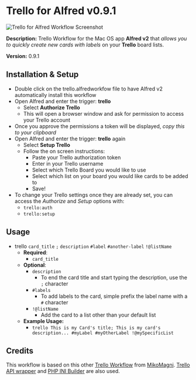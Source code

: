 Trello for Alfred v0.9.1
=============================

![Trello for Alfred Workflow Screenshot](http://files.dtb.me/trello-alfred/screenshots.png)

**Description:** Trello Workflow for the Mac OS app **Alfred v2** that *allows you to quickly create new cards with labels* on your **Trello** board lists.

**Version:** 0.9.1

Installation & Setup
-------------------------------

-	Double click on the trello.alfredworkfow file to have Alfred v2 automatically install this workflow
-	Open Alfred and enter the trigger: **trello**
	-	Select **Authorize Trello**
	-	This will open a browser window and ask for permission to access your Trello account
-	Once you approve the permissions a token will be displayed, *copy this to your clipboard*
-	Open Alfred and enter the trigger: **trello** again
	-	Select **Setup Trello**
	-	Follow the on screen instructions:
		-	Paste your Trello authorization token
		-	Enter in your Trello username
		-	Select which Trello Board you would like to use
		-	Select which list on your board you would like cards to be added to
		-	Save!
-	To change your Trello settings once they are already set, you can access the *Authorize* and *Setup* options with:
	-	`trello:auth`
	-	`trello:setup`

Usage
-------------------------------

-	trello `card_title` `;` `description` `#label` `#another-label` `!@listName`
	-	**Required**:
		-	`card_title`
	-	**Optional**:
		-	`description`
			-	To end the card title and start typing the description, use the `;` character
		-	`#labels`
			-	To add labels to the card, simple prefix the label name with a `#` character
		-	`!@listName`
			-	Add the card to a list other than your default list
	-	**Example Usage:**
		-	`trello This is my Card's title; This is my card's description... #myLabel #myOtherLabel !@mySpecificList`

Credits
-------------------------------

This workflow is based on this other [Trello Workflow](https://github.com/MikoMagni/Alfred-for-Trello) from [MikoMagni](https://github.com/MikoMagni/). [Trello API wrapper](https://github.com/ashwinks/Trello-API-PHP-Wrapper) and [PHP INI Builder](https://github.com/donatj/PhpIniBuilder) are also used.